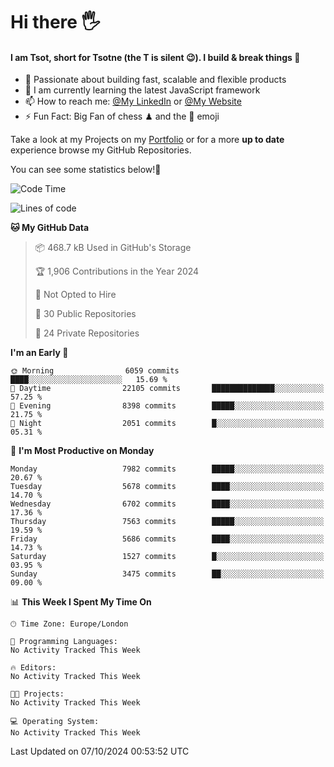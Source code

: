 # Hi there :raised_hand_with_fingers_splayed:
#### I am Tsot, short for Tsotne (the T is silent :wink:). I build & break things :space_invader:
- :telescope: Passionate about building fast, scalable and flexible products
- :seedling: I am currently learning the latest JavaScript framework 
- :mailbox: How to reach me: [@My LinkedIn](https://www.linkedin.com/in/tsotne-gvadzabia/) or [@My Website](https://tsotne.co.uk/contact)
- :zap: Fun Fact: Big Fan of chess ♟ and the 👾 emoji

Take a look at my Projects on my [Portfolio](https://tsotne.co.uk/) or for a more **up to date** experience browse my GitHub Repositories.

You can see some statistics below!:space_invader:
<!--START_SECTION:waka-->
![Code Time](http://img.shields.io/badge/Code%20Time-761%20hrs%202%20mins-blue)

![Lines of code](https://img.shields.io/badge/From%20Hello%20World%20I%27ve%20Written-13.9%20million%20lines%20of%20code-blue)

**🐱 My GitHub Data** 

> 📦 468.7 kB Used in GitHub's Storage 
 > 
> 🏆 1,906 Contributions in the Year 2024
 > 
> 🚫 Not Opted to Hire
 > 
> 📜 30 Public Repositories 
 > 
> 🔑 24 Private Repositories 
 > 
**I'm an Early 🐤** 

```text
🌞 Morning                6059 commits        ████░░░░░░░░░░░░░░░░░░░░░   15.69 % 
🌆 Daytime                22105 commits       ██████████████░░░░░░░░░░░   57.25 % 
🌃 Evening                8398 commits        █████░░░░░░░░░░░░░░░░░░░░   21.75 % 
🌙 Night                  2051 commits        █░░░░░░░░░░░░░░░░░░░░░░░░   05.31 % 
```
📅 **I'm Most Productive on Monday** 

```text
Monday                   7982 commits        █████░░░░░░░░░░░░░░░░░░░░   20.67 % 
Tuesday                  5678 commits        ████░░░░░░░░░░░░░░░░░░░░░   14.70 % 
Wednesday                6702 commits        ████░░░░░░░░░░░░░░░░░░░░░   17.36 % 
Thursday                 7563 commits        █████░░░░░░░░░░░░░░░░░░░░   19.59 % 
Friday                   5686 commits        ████░░░░░░░░░░░░░░░░░░░░░   14.73 % 
Saturday                 1527 commits        █░░░░░░░░░░░░░░░░░░░░░░░░   03.95 % 
Sunday                   3475 commits        ██░░░░░░░░░░░░░░░░░░░░░░░   09.00 % 
```


📊 **This Week I Spent My Time On** 

```text
🕑︎ Time Zone: Europe/London

💬 Programming Languages: 
No Activity Tracked This Week

🔥 Editors: 
No Activity Tracked This Week

🐱‍💻 Projects: 
No Activity Tracked This Week

💻 Operating System: 
No Activity Tracked This Week
```


 Last Updated on 07/10/2024 00:53:52 UTC
<!--END_SECTION:waka-->
